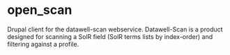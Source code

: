 # open_scan
Drupal client for the datawell-scan webservice. Datawell-Scan is a product designed for scanning a SolR field (SolR terms lists by index-order) and filtering against a profile.
